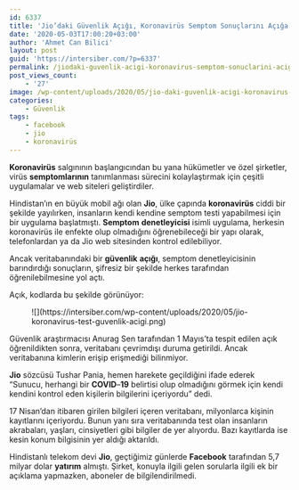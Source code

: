 ```yaml
---
id: 6337
title: 'Jio’daki Güvenlik Açığı, Koronavirüs Semptom Sonuçlarını Açığa Çıkardı'
date: '2020-05-03T17:00:20+03:00'
author: 'Ahmet Can Bilici'
layout: post
guid: 'https://intersiber.com/?p=6337'
permalink: /jiodaki-guvenlik-acigi-koronavirus-semptom-sonuclarini-aciga-cikardi/
post_views_count:
    - '27'
image: /wp-content/uploads/2020/05/jio-daki-guvenlik-acigi-koronavirus-semptom-sonuclarini-aciga-cikardi.png
categories:
    - Güvenlik
tags:
    - facebook
    - jio
    - koronavirüs
---
```


**Koronavirüs** salgınının başlangıcından bu yana hükümetler ve özel şirketler, virüs **semptomlarının** tanımlanması sürecini kolaylaştırmak için çeşitli uygulamalar ve web siteleri geliştirdiler.

Hindistan’ın en büyük mobil ağı olan **Jio**, ülke çapında **koronavirüs** ciddi bir şekilde yayılırken, insanların kendi kendine semptom testi yapabilmesi için bir uygulama başlatmıştı. **Semptom** **denetleyicisi** isimli uygulama, herkesin koronavirüs ile enfekte olup olmadığını öğrenebileceği bir yapı olarak, telefonlardan ya da Jio web sitesinden kontrol edilebiliyor.

Ancak veritabanındaki bir **güvenlik** **açığı**, semptom denetleyicisinin barındırdığı sonuçların, şifresiz bir şekilde herkes tarafından öğrenilebilmesine yol açtı.

Açık, kodlarda bu şekilde görünüyor:

<figure class="wp-block-image size-large">![](https://intersiber.com/wp-content/uploads/2020/05/jio-koronavirus-test-guvenlik-acigi.png)</figure>Güvenlik araştırmacısı Anurag Sen tarafından 1 Mayıs’ta tespit edilen açık öğrenildikten sonra, veritabanı çevrimdışı duruma getirildi. Ancak veritabanına kimlerin erişip erişmediği bilinmiyor.

**Jio** sözcüsü Tushar Pania, hemen harekete geçildiğini ifade ederek “Sunucu, herhangi bir **COVID**–**19** belirtisi olup olmadığını görmek için kendi kendini kontrol eden kişilerin bilgilerini içeriyordu” dedi.

17 Nisan’dan itibaren girilen bilgileri içeren veritabanı, milyonlarca kişinin kayıtlarını içeriyordu. Bunun yanı sıra veritabanında test olan insanların akrabaları, yaşları, cinsiyetleri gibi bilgiler de yer alıyordu. Bazı kayıtlarda ise kesin konum bilgisinin yer aldığı aktarıldı.

Hindistanlı telekom devi **Jio**, geçtiğimiz günlerde **Facebook** tarafından 5,7 milyar dolar **yatırım** almıştı. Şirket, konuyla ilgili gelen sorularla ilgili ek bir açıklama yapmazken, aboneler de bilgilendirilmedi.